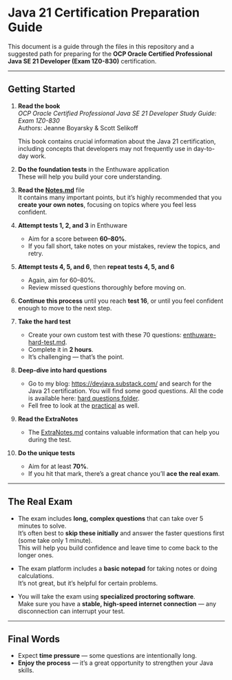 # Java 21 Certification Preparation Guide

This document is a guide through the files in this repository and a suggested path for preparing for the **OCP Oracle Certified Professional Java SE 21 Developer (Exam 1Z0-830)** certification.

---

## Getting Started

1. **Read the book**  
   *OCP Oracle Certified Professional Java SE 21 Developer Study Guide: Exam 1Z0-830*  
   Authors: Jeanne Boyarsky & Scott Selikoff

   This book contains crucial information about the Java 21 certification, including concepts that developers may not frequently use in day-to-day work.

2. **Do the foundation tests** in the Enthuware application  
   These will help you build your core understanding.

3. **Read the [Notes.md](Notes.md)** file  
   It contains many important points, but it’s highly recommended that you **create your own notes**, focusing on topics where you feel less confident.

4. **Attempt tests 1, 2, and 3** in Enthuware
    - Aim for a score between **60–80%**.
    - If you fall short, take notes on your mistakes, review the topics, and retry.

5. **Attempt tests 4, 5, and 6**, then **repeat tests 4, 5, and 6**
    - Again, aim for 60–80%.
    - Review missed questions thoroughly before moving on.

6. **Continue this process** until you reach **test 16**, or until you feel confident enough to move to the next step.

7. **Take the hard test**
    - Create your own custom test with these 70 questions: [enthuware-hard-test.md](questions/enthuware-hard-test.md).
    - Complete it in **2 hours**.
    - It’s challenging — that’s the point.

8. **Deep-dive into hard questions**
    - Go to my blog: https://devjava.substack.com/ and search for the Java 21 certification. You will find some good questions. All the code is available here: [hard questions folder](questions/hard).
    - Fell free to look at the [practical](questions/practical) as well.

9. **Read the ExtraNotes**
    - The [ExtraNotes.md](ExtraNotes.md) contains valuable information that can help you during the test.

10. **Do the unique tests**
    - Aim for at least **70%**.
    - If you hit that mark, there’s a great chance you’ll **ace the real exam**.

---

## The Real Exam

- The exam includes **long, complex questions** that can take over 5 minutes to solve.  
  It’s often best to **skip these initially** and answer the faster questions first (some take only 1 minute).  
  This will help you build confidence and leave time to come back to the longer ones.

- The exam platform includes a **basic notepad** for taking notes or doing calculations.  
  It’s not great, but it’s helpful for certain problems.

- You will take the exam using **specialized proctoring software**.  
  Make sure you have a **stable, high-speed internet connection** — any disconnection can interrupt your test.

---

## Final Words

- Expect **time pressure** — some questions are intentionally long.
- **Enjoy the process** — it’s a great opportunity to strengthen your Java skills.
